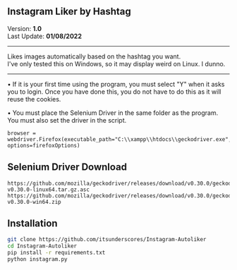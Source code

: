 ## Instagram Liker by Hashtag
Version: **1.0**<br>
Last Update: **01/08/2022**<br>
<hr>

Likes images automatically based on the hashtag you want.<br>
I've only tested this on Windows, so it may display weird on Linux. I dunno.

<hr>

• If it is your first time using the program, you must select "Y" when it asks you to login. Once you have done this, you do not have to do this as it will reuse the cookies.

• You must place the Selenium Driver in the same folder as the program. You must also set the driver in the script.
```
browser = webdriver.Firefox(executable_path="C:\\xampp\\htdocs\\geckodriver.exe", options=firefoxOptions)
```

## Selenium Driver Download
```
https://github.com/mozilla/geckodriver/releases/download/v0.30.0/geckodriver-v0.30.0-linux64.tar.gz.asc
https://github.com/mozilla/geckodriver/releases/download/v0.30.0/geckodriver-v0.30.0-win64.zip
```

## Installation
```sh
git clone https://github.com/itsunderscores/Instagram-Autoliker
cd Instagram-Autoliker
pip install -r requirements.txt
python instagram.py
```
